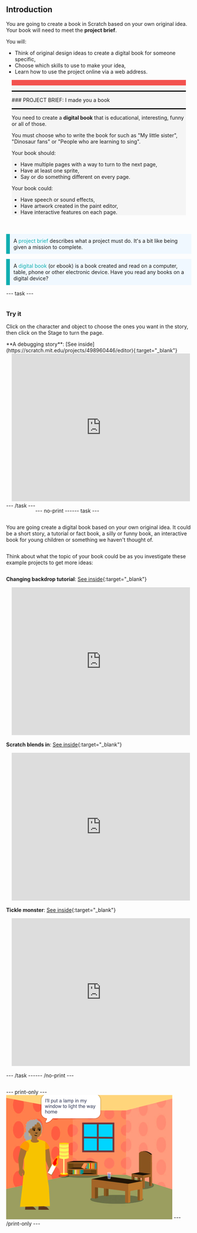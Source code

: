 ## Introduction

You are going to create a book in Scratch based on your own original idea. Your book will need to meet the **project brief**.

You will:
+ Think of original design ideas to create a digital book for someone specific,
+ Choose which skills to use to make your idea,
+ Learn how to use the project online via a web address.

<div style="border-top: 15px solid #f3524f; background-color: whitesmoke; margin-bottom: 20px; margin-left: 3%; margin-right: 3%">

<hr style="border-top: 2px solid black;">
### PROJECT BRIEF: I made you a book
<hr style="border-top: 2px solid black;">

You need to create a **digital book** that is educational, interesting, funny or all of those. 

You must choose who to write the book for such as "My little sister", "Dinosaur fans" or "People who are learning to sing".  

Your book should:
+ Have multiple pages with a way to turn to the next page,
+ Have at least one sprite,
+ Say or do something different on every page.

Your book could:
+ Have speech or sound effects,
+ Have artwork created in the paint editor,
+ Have interactive features on each page.
</div>

<br/>

<p style="border-left: solid; border-width:10px; border-color: #0faeb0; background-color: aliceblue; padding: 10px;">
A <span style="color: #0faeb0">project brief</span> describes what a project must do. It's a bit like being given a mission to complete.
</p>

<p style="border-left: solid; border-width:10px; border-color: #0faeb0; background-color: aliceblue; padding: 10px;">
A <span style="color: #0faeb0">digital book</span> (or ebook) is a book created and read on a computer, table, phone or other electronic device. Have you read any books on a digital device?
</p>

--- task ---

<div style="display: flex; flex-wrap: wrap">
<div style="flex-basis: 200px; flex-grow: 1">

### Try it

Click on the character and object to choose the ones you want in the story, then click on the Stage to turn the page.

<div>
**A debugging story**: [See inside](https://scratch.mit.edu/projects/498960446/editor){:target="_blank"}
<div class="scratch-preview" style="margin-left: 15px;">
  <iframe allowtransparency="true" width="485" height="402" src="https://scratch.mit.edu/projects/embed/498960446/?autostart=false" frameborder="0"></iframe>
</div>
</div>
</div>
--- /task ---

--- no-print ---

--- task ---

You are going create a digital book based on your own original idea. It could be a short story, a tutorial or fact book, a silly or funny book, an interactive book for young children or something we haven't thought of.

Think about what the topic of your book could be as you investigate these example projects to get more ideas:

**Changing backdrop tutorial**: [See inside](https://scratch.mit.edu/projects/498966268/editor){:target="_blank"}
<div class="scratch-preview" style="margin-left: 15px;">
  <iframe allowtransparency="true" width="485" height="402" src="https://scratch.mit.edu/projects/embed/498966268/?autostart=false" frameborder="0"></iframe>
</div>

**Scratch blends in**: [See inside](https://scratch.mit.edu/projects/498968472/editor){:target="_blank"}
<div class="scratch-preview" style="margin-left: 15px;">
  <iframe allowtransparency="true" width="485" height="402" src="https://scratch.mit.edu/projects/embed/498968472/?autostart=false" frameborder="0"></iframe>
</div>

**Tickle monster**: [See inside](https://scratch.mit.edu/projects/495865093/editor){:target="_blank"}
<div class="scratch-preview" style="margin-left: 15px;">
  <iframe allowtransparency="true" width="485" height="402" src="https://scratch.mit.edu/projects/embed/495865093/?autostart=false" frameborder="0"></iframe>
</div>

--- /task ---

--- /no-print ---

--- print-only ---
![Complete project](images/showcase_static.png)
--- /print-only ---


